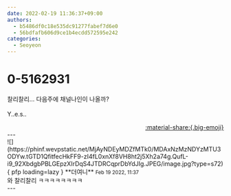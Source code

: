 ```yaml
---
date: 2022-02-19 11:36:37+09:00
authors:
  - b5486df0c18e535dc91277fabef7d6e0
  - 56bdfafb606d9ce1b4ecdd572595e242
categories:
  - Seoyeon
---
```


# 0-5162931

<div class="post-container" markdown="1">
<div class="content-container md-sidebar__scrollwrap" markdown="1">

찰리찰리... 다음주에 채널나인이 나올까?<br><br>Y..e.s..

</div>
</div>

<div style="text-align: right;" markdown="1">
<a href="https://weverse.io/fromis9/fanpost/0-5162931" style="text-align: right;">:material-share:{.big-emoji}</a>
</div>
---

<div class="comments-container md-sidebar__scrollwrap" markdown="1">
<div class="comment" markdown="1">
<div class='id-container' markdown="1">
![](https://phinf.wevpstatic.net/MjAyNDEyMDZfMTk0/MDAxNzMzNDYzMTU3ODYw.tGTD1QfitfecHkFF9-zI4fL0xnXf8VH8ht2j5Xh2a74g.QufL-i9_92XbdgbPBLGEpzXIrDqS4JTDRCqprDbYdJIg.JPEG/image.jpg?type=s72){ pfp loading=lazy }
**<span class="artist">더여니</span>** <small>Feb 19 2022, 11:37</small><br>
</div>
<div class='comment-body' markdown="1">
와 찰리찰리 ㅋㅋㅋㅋㅋㅋㅋㅋ
</div>
</div>
</div>
---
